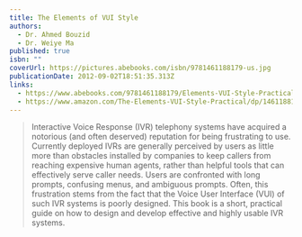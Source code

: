 ```yaml
---
title: The Elements of VUI Style
authors:
  - Dr. Ahmed Bouzid
  - Dr. Weiye Ma
published: true
isbn: ""
coverUrl: https://pictures.abebooks.com/isbn/9781461188179-us.jpg
publicationDate: 2012-09-02T18:51:35.313Z
links:
  - https://www.abebooks.com/9781461188179/Elements-VUI-Style-Practical-Guide-1461188172/plp
  - https://www.amazon.com/The-Elements-VUI-Style-Practical/dp/1461188172
---
```

> Interactive Voice Response (IVR) telephony systems have acquired a notorious (and often deserved) reputation for being frustrating to use. Currently deployed IVRs are generally perceived by users as little more than obstacles installed by companies to keep callers from reaching expensive human agents, rather than helpful tools that can effectively serve caller needs. Users are confronted with long prompts, confusing menus, and ambiguous prompts. Often, this frustration stems from the fact that the Voice User Interface (VUI) of such IVR systems is poorly designed. This book is a short, practical guide on how to design and develop effective and highly usable IVR systems.